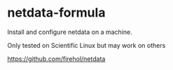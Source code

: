 # netdata-formula

Install and configure netdata on a machine.

Only tested on Scientific Linux but may work on others

https://github.com/firehol/netdata
